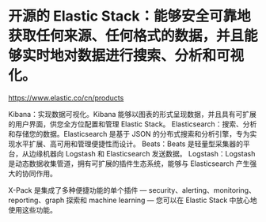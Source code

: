 # 开源的 Elastic Stack：能够安全可靠地获取任何来源、任何格式的数据，并且能够实时地对数据进行搜索、分析和可视化。

https://www.elastic.co/cn/products

Kibana：实现数据可视化。Kibana 能够以图表的形式呈现数据，并且具有可扩展的用户界面，供您全方位配置和管理 Elastic Stack。
Elasticsearch：搜索、分析和存储您的数据。Elasticsearch 是基于 JSON 的分布式搜索和分析引擎，专为实现水平扩展、高可用和管理便捷性而设计。
Beats：Beats 是轻量型采集器的平台，从边缘机器向 Logstash 和 Elasticsearch 发送数据。
Logstash：Logstash 是动态数据收集管道，拥有可扩展的插件生态系统，能够与 Elasticsearch 产生强大的协同作用。

X-Pack 是集成了多种便捷功能的单个插件 — security、alerting、monitoring、reporting、graph 探索和 machine learning — 您可以在 Elastic Stack 中放心地使用这些功能。